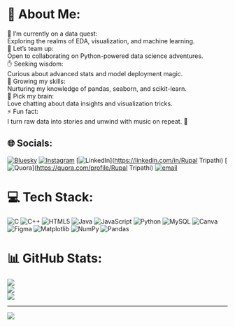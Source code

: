 # 💫 About Me:
🔭 I’m currently on a data quest:<br>Exploring the realms of EDA, visualization, and machine learning.<br>🤝 Let’s team up:<br>Open to collaborating on Python-powered data science adventures.<br>✋ Seeking wisdom:<br>Curious about advanced stats and model deployment magic.<br>🌱 Growing my skills:<br>Nurturing my knowledge of pandas, seaborn, and scikit-learn.<br>💬 Pick my brain:<br>Love chatting about data insights and visualization tricks.<br>⚡ Fun fact:<br>I turn raw data into stories and unwind with music on repeat. 🎵


## 🌐 Socials:
[![Bluesky](https://img.shields.io/badge/bluesky-0285FF?style=for-the-badge&logo=bluesky&logoColor=%23FFFFFF)](https://bsky.app/profile/Rupal0912) [![Instagram](https://img.shields.io/badge/Instagram-%23E4405F.svg?logo=Instagram&logoColor=white)](https://instagram.com/rupal.0912) [![LinkedIn](https://img.shields.io/badge/LinkedIn-%230077B5.svg?logo=linkedin&logoColor=white)](https://linkedin.com/in/Rupal Tripathi) [![Quora](https://img.shields.io/badge/Quora-%23B92B27.svg?logo=Quora&logoColor=white)](https://quora.com/profile/Rupal Tripathi) [![email](https://img.shields.io/badge/Email-D14836?logo=gmail&logoColor=white)](mailto:rupaltripathi464@gmail.com) 

# 💻 Tech Stack:
![C](https://img.shields.io/badge/c-%2300599C.svg?style=for-the-badge&logo=c&logoColor=white) ![C++](https://img.shields.io/badge/c++-%2300599C.svg?style=for-the-badge&logo=c%2B%2B&logoColor=white) ![HTML5](https://img.shields.io/badge/html5-%23E34F26.svg?style=for-the-badge&logo=html5&logoColor=white) ![Java](https://img.shields.io/badge/java-%23ED8B00.svg?style=for-the-badge&logo=openjdk&logoColor=white) ![JavaScript](https://img.shields.io/badge/javascript-%23323330.svg?style=for-the-badge&logo=javascript&logoColor=%23F7DF1E) ![Python](https://img.shields.io/badge/python-3670A0?style=for-the-badge&logo=python&logoColor=ffdd54) ![MySQL](https://img.shields.io/badge/mysql-4479A1.svg?style=for-the-badge&logo=mysql&logoColor=white) ![Canva](https://img.shields.io/badge/Canva-%2300C4CC.svg?style=for-the-badge&logo=Canva&logoColor=white) ![Figma](https://img.shields.io/badge/figma-%23F24E1E.svg?style=for-the-badge&logo=figma&logoColor=white) ![Matplotlib](https://img.shields.io/badge/Matplotlib-%23ffffff.svg?style=for-the-badge&logo=Matplotlib&logoColor=black) ![NumPy](https://img.shields.io/badge/numpy-%23013243.svg?style=for-the-badge&logo=numpy&logoColor=white) ![Pandas](https://img.shields.io/badge/pandas-%23150458.svg?style=for-the-badge&logo=pandas&logoColor=white)
# 📊 GitHub Stats:
![](https://github-readme-stats.vercel.app/api?username=Rupal0912&theme=radical&hide_border=false&include_all_commits=true&count_private=false)<br/>
![](https://nirzak-streak-stats.vercel.app/?user=Rupal0912&theme=radical&hide_border=false)<br/>
![](https://github-readme-stats.vercel.app/api/top-langs/?username=Rupal0912&theme=radical&hide_border=false&include_all_commits=true&count_private=false&layout=compact)

---
[![](https://visitcount.itsvg.in/api?id=Rupal0912&icon=0&color=2)](https://visitcount.itsvg.in)

<!-- Proudly created with GPRM ( https://gprm.itsvg.in ) -->